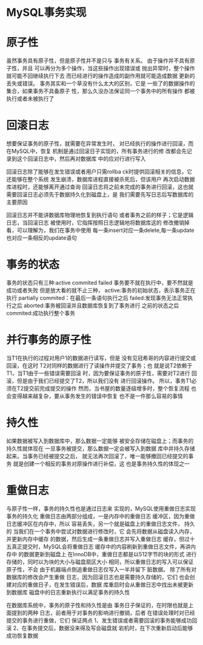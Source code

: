 MySQL事务实现
===

原子性
====

虽然事务具有原子性，但是原子性并不是只与
事务有关系。 由于操作并不具有原子性，并且
可以再分为多个操作，当这些操作出现错误或
抛出异常时，整个操作就可能不回继续执行下去
而已经进行的操作造成的副作用就可能造成数据
更新的丢失或错误。 
事务其实和一个草没有什么太大的区别，它是
一些了的数据操作的集合，如果事务不具备原子
性，那么久没办法保证同一个事务中的所有操作
都被执行或者未被执行了

回滚日志
====

想要保证事务的原子性，就需要在异常发生时，
对已经执行的操作进行回滚，而在MySQL中，恢复
机制是通过回滚日子实现的，所有事务进行的修
改都会先记录到这个回滚日志中，然后再对数据库
中的应对行进行写入

回滚日志除了能够在发生错误或者用户只需rollba
ck时提供回滚相关的信息，它还能够在整个系统
发生崩溃，数据库进程直接被杀死后，但该用户
再次启动数据库进程时，还能够离开通过查询
回滚日志将之前未完成的事务进行回滚，这也就
需要回滚日志必须先于数据持久化到磁盘上，是
我们需要先写日志后写数据库的主要原因

回滚日志并不能讲数据库物理地恢复到执行语句
或者事务之前的样子；它是逻辑日志，当回滚日志
被使用时，它指挥按照日志逻辑地将数据库这的
修改撤销掉看，可以理解为，我们在事务中使用
每一条insert对应一条delete,每一条update也对应一条相反的update语句

事务的状态
====

事务的状态只有三种:active commited failed
事务要不就在执行中，要不然就是成功或者失败
但是放大看的就不止三种，
active:事务的初始状态，表示事务正在执行
partially commited：在最后一条语句执行之后
failed:发现事务无法正常执行之后
aborted:事务被回滚并且数据库恢复到了事务进行
之前的状态之后
commited:成功执行整个事务

并行事务的原子性
====

当T1在执行的过程对用户1的数据进行读写，但是
没有见冠希哥的内容进行提交或回滚，在这时
T2对同样的数据进行了读操作并提交了事务；也
就是说T2依赖于T1，当T1由于一些错误需要回滚
时，因为要保证事务的原子性，需要对T2进行
回滚，但是由于我们已经提交了T2，所以我们没有
进行回滚操作。
所以，事务T1必须在T2提交前完成提交的操作
然而，当书屋的数量逐级增多时，整个恢复流程
也会变得越来越复杂，要从事务发生的错误中恢复
也不是一件那么容易的事情

持久性
====

如果数据被写入到数据库中，那么数据一定能够
被安全存储在磁盘上；而事务的持久性就体现在
一旦事务被提交，那么数据一定会被写入到数据
库中并持久存储起来。当事务已经被提交之后，
就无法再次回滚了，唯一能够撤回已经提交的事务
就是创建一个相反的事务对原操作进行补偿，这
也是事务持久性的体现之一

重做日志
====

与原子性一样，事务的持久性也是通过日志来
实现的，MySQL使用重做日志实现事务的持久化
重做日志由两部分组成，一是内存中的重做日志
缓冲区，因为重做日志缓冲区在内存中，所以
容易丢失，另一个就是磁盘上的重做日志文件，
持久的
当我们在一个事务中尝试对数据进行修改时，它
会先将数据从磁盘读入内存，并更新内存中缓存
的数据，然后生成一条重做日志并写入重做日志
缓存，但过十五真正提交时，MySQL会将重做日志
缓存中的内容刷新到重做日志文件，再讲内存中
的数据更新到磁盘上
在InnoDB中，重做日志都是以512字节的块的形式
进行存储的，同时以为块的大小与磁盘扇区大小
相同，所以重做日志的写入可以保证原子性，不会
由于机器端点倒追重做日志仅写入一半并留下
脏数据。 除了所有对数据库的修改会产生重做
日志，因为回滚日志也是需要持久存储的，它们
也会创建对应的重做日子，在发生错误后，数据
库重启时会从重做日志中找出未被更新到数据库
磁盘中的日志重新执行以满足事务的持久性

在数据库系统中，事务的原子性和持久性是由
事务日子保证的，在时限也就是上面提到的两种
日志，前者用于对事务的影响进行撤销，后者
在错误处理时对已经提交的事务进行重做，它们
保证两点
1、发生错误或者需要回滚的事务能够成功回滚
2、在事务提交后，数据没来得及写会磁盘就
宕机时，在下次重新启动后能够成功恢复数据